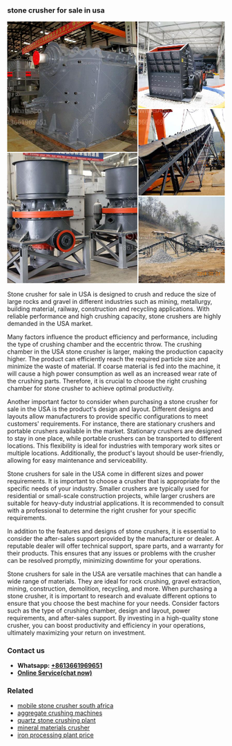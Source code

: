 <h3>stone crusher for sale in usa</h3><img src='1708587392.jpg' alt=''><p>Stone crusher for sale in USA is designed to crush and reduce the size of large rocks and gravel in different industries such as mining, metallurgy, building material, railway, construction and recycling applications. With reliable performance and high crushing capacity, stone crushers are highly demanded in the USA market.</p><p>Many factors influence the product efficiency and performance, including the type of crushing chamber and the eccentric throw. The crushing chamber in the USA stone crusher is larger, making the production capacity higher. The product can efficiently reach the required particle size and minimize the waste of material. If coarse material is fed into the machine, it will cause a high power consumption as well as an increased wear rate of the crushing parts. Therefore, it is crucial to choose the right crushing chamber for stone crusher to achieve optimal productivity.</p><p>Another important factor to consider when purchasing a stone crusher for sale in the USA is the product's design and layout. Different designs and layouts allow manufacturers to provide specific configurations to meet customers' requirements. For instance, there are stationary crushers and portable crushers available in the market. Stationary crushers are designed to stay in one place, while portable crushers can be transported to different locations. This flexibility is ideal for industries with temporary work sites or multiple locations. Additionally, the product's layout should be user-friendly, allowing for easy maintenance and serviceability.</p><p>Stone crushers for sale in the USA come in different sizes and power requirements. It is important to choose a crusher that is appropriate for the specific needs of your industry. Smaller crushers are typically used for residential or small-scale construction projects, while larger crushers are suitable for heavy-duty industrial applications. It is recommended to consult with a professional to determine the right crusher for your specific requirements.</p><p>In addition to the features and designs of stone crushers, it is essential to consider the after-sales support provided by the manufacturer or dealer. A reputable dealer will offer technical support, spare parts, and a warranty for their products. This ensures that any issues or problems with the crusher can be resolved promptly, minimizing downtime for your operations.</p><p>Stone crushers for sale in the USA are versatile machines that can handle a wide range of materials. They are ideal for rock crushing, gravel extraction, mining, construction, demolition, recycling, and more. When purchasing a stone crusher, it is important to research and evaluate different options to ensure that you choose the best machine for your needs. Consider factors such as the type of crushing chamber, design and layout, power requirements, and after-sales support. By investing in a high-quality stone crusher, you can boost productivity and efficiency in your operations, ultimately maximizing your return on investment.</p><h3>Contact us</h3><ul><li><strong>Whatsapp:&nbsp;<a href="https://wa.me/8613661969651">+8613661969651</a></strong></li><li><a href="https://swt.shibang-china.com/?git&amp;zhl&amp;stone crusher for sale in usa"><strong>Online Service(chat now)</strong></a></li></ul><h3>Related</h3><ul><li><a href='mobile stone crusher south africa.md'>mobile stone crusher south africa</a></li><li><a href='aggregate crushing machines.md'>aggregate crushing machines</a></li><li><a href='quartz stone crushing plant.md'>quartz stone crushing plant</a></li><li><a href='mineral materials crusher.md'>mineral materials crusher</a></li><li><a href='iron processing plant price.md'>iron processing plant price</a></li></ul>